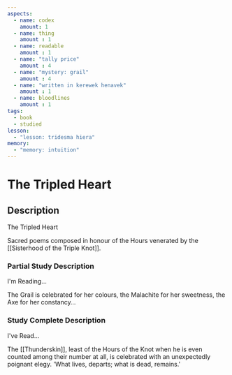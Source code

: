 ```yaml
---
aspects: 
  - name: codex
    amount: 1
  - name: thing
    amount : 1
  - name: readable
    amount : 1
  - name: "tally price"
    amount : 4
  - name: "mystery: grail"
    amount : 4
  - name: "written in kerewek henavek"
    amount : 1
  - name: bloodlines
    amount : 1
tags:
  - book
  - studied
lesson:
  - "lesson: tridesma hiera"
memory:
  - "memory: intuition"
---
```


# The Tripled Heart

## Description
The Tripled Heart

Sacred poems composed in honour of the Hours venerated by the [[Sisterhood of the Triple Knot]].
### Partial Study Description
I'm Reading...

The Grail is celebrated for her colours, the Malachite for her sweetness, the Axe for her constancy…
### Study Complete Description
I've Read...

The [[Thunderskin]], least of the Hours of the Knot when he is even counted among their number at all, is celebrated with an unexpectedly poignant elegy. 'What lives, departs; what is dead, remains.'